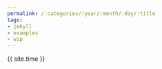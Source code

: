 ```yaml
---
permalink: /:categories/:year/:month/:day/:title
tags:
- jekyll
- examples
- wip
---
```


{{ site.time }}
